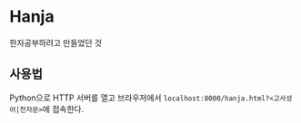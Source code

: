 # Hanja

한자공부하려고 만들었던 것

## 사용법

Python으로 HTTP 서버를 열고 브라우저에서 `localhost:8000/hanja.html?<고사성어|천자문>`에 접속한다.
